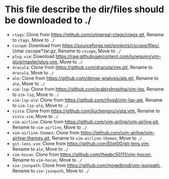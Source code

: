 # This file describe the dir/files should be downloaded to ./
- `ctags`: Clone from https://github.com/universal-ctags/ctags.git, Rename to `ctags`, Move to `./`
- `cscope`: Download from https://sourceforge.net/projects/cscope/files/, Untar cscope*.tar.gz, Rename to `cscope`, Move to `./`
- `plug.vim`: Download https://raw.githubusercontent.com/junegunn/vim-plug/master/plug.vim, Move to `./`
- `dracula`: Clone from https://github.com/dracula/vim.git, Rename to `dracula`, Move to `./`
- `ale`: Clone from https://github.com/dense-analysis/ale.git, Rename to `ale`, Move to `./`
- `vim-lsp`: Clone from https://github.com/prabirshrestha/vim-lsp, Rename to `vim-lsp`, Move to `./`
- `vim-lsp-ale`: Clone from https://github.com/rhysd/vim-lsp-ale, Rename to `vim-lsp-ale`, Move to `./`
- `vista`: Clone from https://github.com/liuchengxu/vista.vim, Rename to `vista.vim`, Move to `./`
- `vim-airline`: Clone from https://github.com/vim-airline/vim-airline.git, Rename to `vim-airline`, Move to `./`
- `vim-airline-themes`: Clone from https://github.com/vim-airline/vim-airline-themes.git, Rename to `vim-airline-themes`, Move to `./`
- `git-lens.vim`: Clone from https://github.com/Eliot00/git-lens.vim, Rename to `ale`, Move to `./`
- `vim-hocon`: Clone from https://github.com/theabc50111/vim-hocon, Rename to `vim-hocon`, Move to `./`
- `vim-jsonpath`: Clone from https://github.com/mogelbrod/vim-jsonpath, Rename to `vim-jsonpath`, Move to `./`
